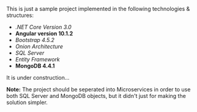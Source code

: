 <p>
  This is just a sample project implemented in the following technologies & structures:
</p>
<ul>
  <li><em>.NET Core Version 3.0</em></li>
  <li><strong>Angular version 10.1.2</strong></li>
  <li><em>Bootstrap 4.5.2</em></li>
  <li><em>Onion Architecture</em></li>
  <li><em>SQL Server</em></li>
  <li><em>Entity Framework</em></li>
  <li><strong>MongoDB 4.4.1</strong></li>
</ul>

<p>
  It is under construction...
</p>

<p>
  <b>Note:</b>
  The project should be seperated into Microservices in order to use both SQL Server and
  MongoDB objects, but it didn't just for making the solution simpler.
</p>
